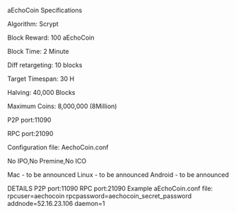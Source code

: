 aEchoCoin Specifications


 Algorithm: Scrypt

 Block Reward: 100 aEchoCoin

 Block Time: 2 Minute

 Diff retargeting: 10 blocks

 Target Timespan: 30 H

 Halving: 40,000 Blocks

 Maximum Coins: 8,000,000 (8Million)

 P2P port:11090

 RPC port:21090

 Configuration file: AechoCoin.conf

 No IPO,No Premine,No ICO


Mac - to be announced
Linux - to be announced
Android - to be announced

 DETAILS
P2P port:11090
RPC port:21090
Example aEchoCoin.conf file:
rpcuser=aechocoin
rpcpassword=aechocoin_secret_password
addnode=52.16.23.106
daemon=1
